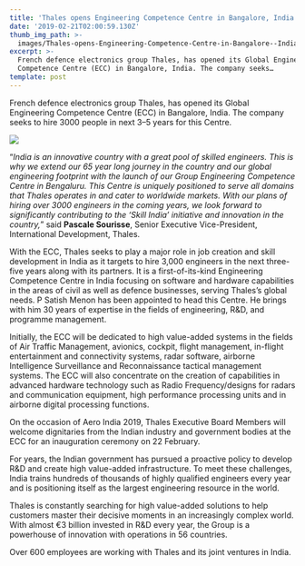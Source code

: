 ```yaml
---
title: 'Thales opens Engineering Competence Centre in Bangalore, India'
date: '2019-02-21T02:00:59.130Z'
thumb_img_path: >-
  images/Thales-opens-Engineering-Competence-Centre-in-Bangalore--India/1*rPR6GJTgzA5UuIlbJnIZ-g.jpeg
excerpt: >-
  French defence electronics group Thales, has opened its Global Engineering
  Competence Centre (ECC) in Bangalore, India. The company seeks…
template: post
---
```

French defence electronics group Thales, has opened its Global Engineering Competence Centre (ECC) in Bangalore, India. The company seeks to hire 3000 people in next 3–5 years for this Centre.

![](/images/Thales-opens-Engineering-Competence-Centre-in-Bangalore--India/1*rPR6GJTgzA5UuIlbJnIZ-g.jpeg)

“*India is an innovative country with a great pool of skilled engineers. This is why we extend our 65 year long journey in the country and our global engineering footprint with the launch of our Group Engineering Competence Centre in Bengaluru. This Centre is uniquely positioned to serve all domains that Thales operates in and cater to worldwide markets. With our plans of hiring over 3000 engineers in the coming years, we look forward to significantly contributing to the ‘Skill India’ initiative and innovation in the country,*” said **Pascale Sourisse**, Senior Executive Vice-President, International Development, Thales.

With the ECC, Thales seeks to play a major role in job creation and skill development in India as it targets to hire 3,000 engineers in the next three-five years along with its partners. It is a first-of-its-kind Engineering Competence Centre in India focusing on software and hardware capabilities in the areas of civil as well as defence businesses, serving Thales’s global needs. P Satish Menon has been appointed to head this Centre. He brings with him 30 years of expertise in the fields of engineering, R&D, and programme management.

Initially, the ECC will be dedicated to high value-added systems in the fields of Air Traffic Management, avionics, cockpit, flight management, in-flight entertainment and connectivity systems, radar software, airborne Intelligence Surveillance and Reconnaissance tactical management systems. The ECC will also concentrate on the creation of capabilities in advanced hardware technology such as Radio Frequency/designs for radars and communication equipment, high performance processing units and in airborne digital processing functions.

On the occasion of Aero India 2019, Thales Executive Board Members will welcome dignitaries from the Indian industry and government bodies at the ECC for an inauguration ceremony on 22 February.

For years, the Indian government has pursued a proactive policy to develop R&D and create high value-added infrastructure. To meet these challenges, India trains hundreds of thousands of highly qualified engineers every year and is positioning itself as the largest engineering resource in the world.

Thales is constantly searching for high value-added solutions to help customers master their decisive moments in an increasingly complex world. With almost €3 billion invested in R&D every year, the Group is a powerhouse of innovation with operations in 56 countries.

Over 600 employees are working with Thales and its joint ventures in India.
